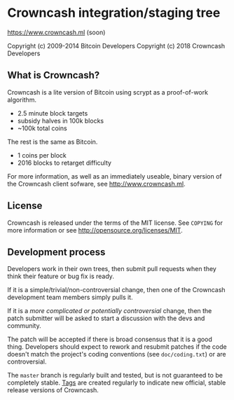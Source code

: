 Crowncash integration/staging tree
================================

https://www.crowncash.ml (soon)

Copyright (c) 2009-2014 Bitcoin Developers
Copyright (c) 2018 Crowncash Developers

What is Crowncash?
----------------

Crowncash is a lite version of Bitcoin using scrypt as a proof-of-work algorithm.
 - 2.5 minute block targets
 - subsidy halves in 100k blocks
 - ~100k total coins

The rest is the same as Bitcoin.
 - 1 coins per block
 - 2016 blocks to retarget difficulty

For more information, as well as an immediately useable, binary version of
the Crowncash client sofware, see http://www.crowncash.ml.

License
-------

Crowncash is released under the terms of the MIT license. See `COPYING` for more
information or see http://opensource.org/licenses/MIT.

Development process
-------------------

Developers work in their own trees, then submit pull requests when they think
their feature or bug fix is ready.

If it is a simple/trivial/non-controversial change, then one of the Crowncash
development team members simply pulls it.

If it is a *more complicated or potentially controversial* change, then the patch
submitter will be asked to start a discussion with the devs and community.

The patch will be accepted if there is broad consensus that it is a good thing.
Developers should expect to rework and resubmit patches if the code doesn't
match the project's coding conventions (see `doc/coding.txt`) or are
controversial.

The `master` branch is regularly built and tested, but is not guaranteed to be
completely stable. [Tags](https://github.com/crowncash-project/crowncash/tags) are created
regularly to indicate new official, stable release versions of Crowncash.


